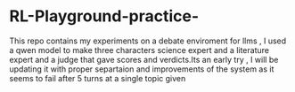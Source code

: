 # RL-Playground-practice-

This repo contains my experiments on a debate enviroment for llms , I used a qwen model to make three characters science expert and a literature expert and a judge that gave scores and verdicts.Its 
an early try , I will be updating it with proper separtaion and improvements of the system as it seems to fail after 5 turns at a single topic given
